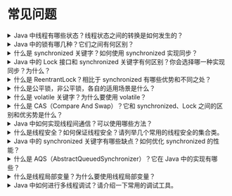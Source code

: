 # 常见问题

<details>
  <summary>Java 中线程有哪些状态？线程状态之间的转换是如何发生的？</summary>
  <p>

- NEW：新建状态，线程被创建后还未开始执行。
- RUNNABLE：可运行状态，线程正在Java虚拟机中执行，但可能正在等待操作系统资源（如CPU资源）。
- BLOCKED：阻塞状态，线程被阻塞并等待锁的释放以获取对共享资源的访问权限。
- WAITING：等待状态，线程等待其他线程执行特定操作，如线程进入wait状态时等待其他线程调用notify或notifyAll方法唤醒它。
- TIMED_WAITING：限时等待状态，线程在等待另一个线程执行特定操作时，在指定的时间内等待。
- TERMINATED：终止状态，线程已经执行完毕。
- 线程状态之间的转换通常由Java虚拟机的线程调度器控制，但也受到其他因素（例如线程优先级和等待时间）的影响。

例如，当线程调用sleep方法、join方法或者等待IO操作完成时，线程状态会从RUNNABLE转变为TIMED_WAITING状态或WAITING状态。当线程等待获取锁资源时，线程状态会从RUNNABLE转变为BLOCKED状态。
线程状态的变化是由Java虚拟机的线程调度器来控制的，线程调度器会根据各个线程的优先级以及其他一些因素来决定线程的调度顺序。在一些情况下，我们也可以手动控制线程状态的转换，例如使用wait、notify、notifyAll等方法来控制线程的等待和唤醒。
</p>
</details>
<details>
  <summary>Java 中的锁有哪几种？它们之间有何区别？</summary>
  <p>

- synchronized关键字：是Java内置的一种锁机制，只能在方法或代码块中使用。它采用的是悲观锁思想，即假定并发访问是频繁的，因此在执行代码块前，先获取锁，执行完代码块后，再释放锁。synchronized锁的粒度比较大，如果锁的范围太大，会影响系统的并发性能。

- ReentrantLock：是JDK提供的可重入锁机制，可以在代码块中随意获取锁，锁的范围比synchronized更加灵活。相比synchronized，ReentrantLock还提供了更多高级功能，如可响应中断、超时机制、公平锁等。

- ReadWriteLock：是JDK提供的读写锁机制，适用于读多写少的场景。它允许多个线程同时获取读锁，但只允许一个线程获取写锁。

- StampedLock：是JDK 8新增的一种锁机制，是ReadWriteLock的升级版，允许在不同的访问模式之间进行转换，比如从写锁转换为读锁。它的性能比ReadWriteLock更好，但使用起来相对复杂。

- volatile关键字：是Java提供的一种轻量级的锁机制，主要用于保证变量的可见性。它可以确保一个变量在多个线程之间的可见性，但并不能保证原子性，因此不能用于对变量的原子操作。

这些锁之间的区别主要体现在锁的粒度、锁的性能、锁的可重入性、锁的公平性、锁的支持多少个线程同时获取等方面。在具体的场景中，需要根据实际情况选择合适的锁机制。
</p>
</details>
<details>
  <summary>什么是 synchronized 关键字？如何使用 synchronized 实现同步？</summary>
  <p>
synchronized 是 Java 中的一个关键字，可用于修饰方法或代码块，用于实现同步。使用 synchronized 关键字可以保证多个线程访问共享资源时的安全性，避免出现竞态条件。
使用 synchronized 实现同步有以下几种方式：

**同步方法**：使用 synchronized 修饰方法，使得在执行该方法时，当前对象被锁定，其他线程无法访问该方法。

```java
public synchronized void method() {
// ...
}
```

**同步代码块**：使用 synchronized 关键字修饰一个代码块，使得在执行该代码块时，当前对象被锁定，其他线程无法访问该代码块。

```java
synchronized (this) {
// ...
}
```

需要注意的是，使用 synchronized 实现同步时，要避免死锁等问题，同时尽量减小同步范围，提高并发效率。
</p>
</details>
<details>
  <summary>Java 中的 Lock 接口和 synchronized 关键字有何区别？你会选择哪一种实现同步？为什么？</summary>
  <p>

- 粒度：synchronized锁是在代码块或方法上的，而Lock接口允许对更细粒度的控制，可以在任意时刻获取和释放锁。
- 可中断性：使用synchronized时，一旦获取了锁，就必须等到代码块执行完成才会释放锁。而Lock接口提供了可中断的获取锁机制，如果获取锁的线程被中断，则可以响应中断，并释放锁。
- 公平性：synchronized锁是非公平的，也就是说，当有多个线程等待同一把锁时，没有任何机制来保证哪个线程会获得锁。而Lock接口提供了公平性选择，可以按照线程请求的顺序获取锁。
- 条件变量：Lock接口提供了条件变量的机制，可以让线程在特定条件下等待或唤醒。
- 性能：在高并发情况下，Lock接口比synchronized锁更具性能优势。

针对不同的需求和场景，选择使用Lock接口还是synchronized关键字需要根据具体情况而定。如果需要对代码块进行同步控制，而且不需要更细粒度的控制和条件变量的机制，可以使用synchronized。如果需要更高的灵活性和性能，以及可中断性和公平性选择，可以使用Lock接口。

综上所述，Lock接口提供了更高级别的同步控制机制，适用于更复杂的并发场景，而synchronized关键字则更简单易用，适用于简单的同步控制。
</p>
</details>
<details>
  <summary>什么是 ReentrantLock？相比于 synchronized 有哪些优势和不同之处？</summary>
  <p>
ReentrantLock是Java中的一个可重入锁，与synchronized一样可以实现线程之间的同步。相比于synchronized，ReentrantLock具有以下优势和不同之处：

- 可重入性：ReentrantLock允许同一个线程多次获得该锁，而synchronized不允许。
- 公平性：ReentrantLock可以设置为公平锁或非公平锁，而synchronized只能是非公平锁。
- 可中断性：ReentrantLock可以响应中断，即可以在等待锁的过程中被中断，而synchronized不能响应中断。
- Condition支持：ReentrantLock中提供了Condition类，可以实现更加灵活的线程间通信，而synchronized则只能使用Object类的wait()和notify()方法。

性能：在高并发情况下，ReentrantLock的性能通常优于synchronized。
在实际使用中，如果需要更多的高级功能（如公平锁、可中断性、Condition支持等），可以使用ReentrantLock。如果只需要简单的同步，可以使用synchronized。
```java
ReentrantLock lock = new ReentrantLock();
lock.lock();
try {
    // 这里写需要同步的代码块
} finally {
    lock.unlock();
}
```
</p>
</details>
<details>
  <summary>什么是公平锁，非公平锁，各自的适用场景是什么？</summary>
  <p>
公平锁和非公平锁的适用场景主要取决于应用程序对锁的公平性和吞吐量的需求。

- 公平锁：公平锁能够确保所有线程获取锁的顺序与它们发出请求的顺序一致，即线程在等待队列中排队等待获取锁。因此，公平锁能够保证所有线程的公平竞争，避免线程饥饿现象。但是，由于公平锁需要维护一个等待队列，因此在高并发场景下，可能会导致性能下降，因为所有的线程都需要在队列中等待。因此，公平锁适用于对锁的公平性要求比较高的场景。
- 非公平锁：非公平锁是一种不考虑线程启动顺序的锁，它不会在获取锁时考虑等待时间或者其他线程的状态，而是直接尝试获取锁，如果锁没有被占用就获取成功，否则就进入等待队列。因此，非公平锁的获取顺序是不可预测的，先到先得的原则不能保证。与公平锁相比，非公平锁的吞吐量通常更高，因为它减少了线程之间的竞争，但是在高并发的情况下，会有部分线程长时间等待，可能会导致线程饥饿问题。非公平锁适合于读多写少的场景，可以提高整体的吞吐量
- 非公平锁也会进入等待队列，但是线程在尝试获取锁的时候，不会去优先考虑先前等待的线程是否可以获得锁，而是直接尝试获取锁，如果获取失败，再进入等待队列。这样会导致一些线程在等待锁的时候，可能会一直获取不到锁，而其他线程一直在不停的尝试获取锁，导致了线程的饥饿问题。但是相比公平锁，非公平锁的吞吐量会更高，因为它允许线程直接尝试获取锁，减少了唤醒线程的开销，适用于对吞吐量要求较高的场景。
- 当线程尝试获取非公平锁时，如果锁被占用，则该线程会进入等待队列，并处于 WAITING 状态，直到获取到锁。在等待队列中，线程不会去竞争锁，而是等待其他线程释放锁并通知等待队列中的线程。

因此，在选择公平锁和非公平锁时，需要根据应用程序的需求进行选择。如果对锁的公平性要求比较高，可以选择公平锁，否则可以选择非公平锁。
```java
ReentrantLock lock = new ReentrantLock();
lock.lock();
try {
    // 这里写需要同步的代码块
} finally {
    lock.unlock();
}
```
</p>
</details>
<details>
  <summary>什么是 volatile 关键字？为什么要使用 volatile？</summary>
  <p>
`volatile` 是 Java 中用来修饰变量的关键字，用于保证变量的可见性和禁止指令重排序优化。使用 `volatile` 修饰的变量可以保证在多线程环境下的正确性。

- 当一个变量被 `volatile` 修饰后，线程在读取该变量的值时，总是从主内存中读取，而不是从线程的本地内存中读取。
- 同时，`volatile` 修饰的变量在赋值时也会立即写入到主内存，而不是先写入到本地内存，然后再由一个写屏障（Write Barrier）将本地内存中的值刷新到主内存。
- 使用 `volatile` 的主要作用是保证变量的可见性和禁止指令重排序优化，可以确保在多线程环境下变量的正确性。但是，`volatile` 并不能保证操作的原子性，如果需要保证多个操作的原子性，需要使用锁或者使用原子类。
总之，如果需要在多线程环境下访问某个变量，而这个变量可能会被多个线程同时修改，那么就需要使用 `volatile` 来保证变量的可见性和禁止指令重排序优化。
</p>
</details>
<details>
  <summary>什么是 CAS（Compare And Swap）？它和 synchronized、Lock 之间的区别和优劣势是什么？</summary>
  <p>

CAS（Compare And Swap）是一种乐观锁机制，用于实现多线程同步和并发控制。它的原理是比较并交换，当需要修改某个共享变量时，
CAS 操作先比较这个变量的值是否和预期值相同，如果相同就执行修改操作，否则不做任何操作。整个过程是原子的。
相比于 synchronized 和 Lock，CAS 操作具有以下优点：

1. 性能更高：由于 CAS 操作是基于硬件实现的原子操作，因此比 synchronized 和 Lock 更加高效。
2. 不会阻塞线程：CAS 操作不会像 synchronized 和 Lock 一样，使线程进入阻塞状态，从而提高了程序的并发性。
3. 没有死锁问题：由于 CAS 操作没有锁的概念，因此不存在死锁问题。

然而，CAS 操作也存在一些缺点：

1. ABA 问题：在多线程环境下，由于 CAS 操作只关注变量的值，因此可能会出现 ABA 问题，即一个值先被修改为另一个值，然后又被修改回原来的值，而 CAS 操作无法识别这种情况。
2. 循环时间长：由于 CAS 操作需要不断地进行重试，因此当冲突比较多时，会导致循环时间长，影响性能。
3. 只能保证一个共享变量的原子操作：如果要保证多个共享变量的原子操作，需要使用锁等其他机制。

因此，CAS 操作适用于需要高效并发控制的场景，比如在高并发的计数器场景中，可以使用 CAS 操作来实现线程安全的自增操作。但是在需要保证复杂操作原子性的场景中，还是需要使用锁等其他机制。
</p>
</details>

<details>
  <summary>Java 中如何实现线程间通信？可以使用哪些方法？</summary>
  <p>
Java 中有多种方法可以实现线程间通信，其中常见的包括：

1. wait() 和 notify()/notifyAll() 方法：通过调用对象的 wait() 方法使线程进入等待状态，当条件满足时，通过调用对象的 notify() 或 notifyAll() 方法唤醒等待的线程。
2. Lock 和 Condition 接口：使用 Lock 和 Condition 接口的 await() 方法使线程进入等待状态，当条件满足时，通过调用 signal() 或 signalAll() 方法唤醒等待的线程。
3. 管道（PipedInputStream 和 PipedOutputStream）：通过管道实现线程间通信，一个线程将数据写入管道，另一个线程从管道中读取数据。
4. CountDownLatch：通过调用 CountDownLatch 的 await() 方法使线程进入等待状态，当计数器减为 0 时，等待的线程被唤醒。
5. CyclicBarrier：通过调用 CyclicBarrier 的 await() 方法使线程进入等待状态，当所有线程都到达屏障点时，线程被唤醒。
6. Semaphore：通过调用 Semaphore 的 acquire() 方法获取许可证，如果没有可用的许可证，则线程进入等待状态。

以上是 Java 中常用的线程间通信方法，不同的方法适用于不同的场景，需要根据具体情况选择合适的方法。
</p>
</details>

<details>
  <summary>什么是线程安全？如何保证线程安全？请列举几个常用的线程安全的集合类。</summary>
  <p>
死锁是指两个或多个线程相互等待对方持有的资源，导致所有线程都被阻塞，无法继续执行的一种情况。

避免死锁的方法包括：

1. 避免多个线程同时持有多个锁。
2. 避免持有一个锁的同时去请求另一个锁。
3. 尽量减少持有锁的时间，避免一个线程在持有一个锁的同时等待另一个锁。
4. 使用 tryLock() 方法来获取锁，避免长时间等待。

如果遇到死锁问题，可以进行如下排查和解决：

1. 分析死锁现象，确定是哪些线程、哪些资源出现了死锁。
2. 使用 jstack 命令来生成线程 dump 信息，查看线程的状态和堆栈信息，确定是否出现了死锁。
3. 使用 jconsole 或 jvisualvm 等工具来进行线程监控和分析。
4. 尝试使用 jstack 命令或者 kill -3 命令来打印线程信息，查看线程状态和堆栈信息。
5. 在代码中使用 LockSupport.parkNanos() 来打印线程堆栈信息，定位出哪个线程出现了问题。
6. 使用 jmap 命令或者 VisualVM 等工具来查看内存信息，分析是否出现了内存泄漏等问题。
7. 对代码进行调试，查找出问题所在，并进行修改。

需要注意的是，死锁问题一般比较难排查和解决，需要有一定的经验和技巧。在编写代码时，应该尽量避免出现死锁的情况。
</p>
</details>

<details>
  <summary>Java 中的 synchronized 关键字有哪些缺点？如何优化 synchronized 的性能？</summary>
  <p>

Java 中 synchronized 关键字的缺点包括：

1. 阻塞：synchronized 在获取锁失败时会导致线程阻塞，影响程序性能。
2. 只能实现互斥锁：synchronized 只能实现互斥锁，无法实现读写锁等其他锁类型。
3. 只能实现单个条件变量：synchronized 只能实现单个条件变量，如果需要实现多个条件变量，则需要通过 wait 和 notifyAll 来实现。

为了优化 synchronized 的性能，可以使用以下方法：

1. 减小同步块的范围：将同步块的范围尽量缩小，只锁定必要的共享资源。
2. 使用 synchronized 代码块替代 synchronized 方法：synchronized 方法会将整个方法锁定，如果方法比较大，会导致效率下降。可以将同步块封装在 synchronized 方法之外，这样可以缩小锁的范围，提高程序的并发能力。
3. 使用 ConcurrentHashMap 和 CopyOnWriteArrayList 等并发容器代替同步容器：这些并发容器内部实现了一些高效的同步策略，比使用同步容器更加高效。
4. 使用 Lock 和 Condition 接口：Lock 接口比 synchronized 更加灵活，可以实现公平锁和非公平锁，可以中断等待锁的线程。Condition 接口可以实现更灵活的等待和唤醒机制。
5. 使用原子类：Java 中提供了一些原子类，如 AtomicInteger、AtomicLong 等，它们内部使用了 CAS 机制，可以避免使用 synchronized 的情况下实现一些原子操作。

</p>
</details>

<details>
  <summary>什么是 AQS（AbstractQueuedSynchronizer）？它在 Java 中的实现有哪些？</summary>
  <p>

AQS（AbstractQueuedSynchronizer）是一个用于实现同步器的抽象类，是 Java 并发包中实现锁和其他同步器的基础。它采用了一种“先进先出”的等待队列，提供了可重入锁和条件等待的基本框架，是实现同步器的基础框架。

AQS 的实现采用了模板方法设计模式，它将同步器的关键逻辑封装在了几个 protected 方法中，同时提供了公开的 API 接口供子类实现。AQS 提供了两种锁的实现方式：独占锁和共享锁。

Java 并发包中的 ReentrantLock、ReentrantReadWriteLock、CountDownLatch、Semaphore 等同步器都是基于 AQS 实现的。AQS 可以让我们很方便地实现各种锁和同步器，而且可以基于 AQS 实现自己的同步器。

AQS 通过一个 volatile 类型的 int 变量 state 来表示同步状态，同时采用了一种非公平的、先进先出的等待队列来管理等待线程。在实现独占锁和共享锁时，需要分别实现 tryAcquire() 和 tryRelease() 方法，这些方法需要被子类实现以提供特定的锁语义。

AQS 还提供了一些辅助方法，比如 acquire()、release()、tryAcquireNanos()、tryReleaseShared() 等，它们是对 tryAcquire() 和 tryRelease() 方法的封装，可以更方便地使用同步器。

总之，AQS 是 Java 并发包中实现同步器的基础框架，提供了可重入锁和条件等待的基本框架，同时支持自定义同步器的实现，是实现高性能、高可靠性并发程序的重要基础。
</p>
</details>

<details>
  <summary>什么是线程局部变量？为什么要使用线程局部变量？</summary>
  <p>

线程局部变量（Thread Local Variable）是一种特殊类型的变量，在 Java 中，每个线程都可以拥有自己的线程局部变量，这些变量对于其他线程是不可见的。线程局部变量可以存储与线程相关的数据，例如用户认证信息、语言环境、用户偏好设置等。

使用线程局部变量的主要目的是为了避免线程安全问题。在多线程环境下，如果多个线程共享同一个变量，可能会出现竞争条件，导致数据错误、内存泄漏等问题。通过将共享变量转换为线程局部变量，每个线程都可以独立访问自己的变量，从而避免了线程安全问题。

在 Java 中，可以使用 ThreadLocal 类来实现线程局部变量。每个 ThreadLocal 对象实例都会关联一个线程局部变量，多个线程可以通过相同的 ThreadLocal 对象来访问不同的线程局部变量。ThreadLocal 类提供了 set()、get() 和 remove() 等方法，可以方便地设置和获取线程局部变量的值，也可以随时清除线程局部变量，从而释放相关的内存空间。
</p>
</details>


<details>
  <summary>Java 中如何进行多线程调试？请介绍一下常用的调试工具。</summary>
  <p>

在 Java 中进行多线程调试可以使用以下常用的调试工具：

1. IDE 调试工具：Eclipse、IntelliJ IDEA 等主流的 Java IDE 都支持调试多线程程序。可以在调试时设置断点、单步执行、观察变量等操作。

2. jstack 命令：可以用 jstack 命令来查看线程状态、锁信息、栈跟踪等信息，以帮助发现问题。

3. jconsole 工具：可以使用 jconsole 工具来监控 Java 进程的各种状态，包括线程数、线程状态、CPU 占用率等。

4. VisualVM 工具：VisualVM 是一个功能强大的 Java 监控和分析工具，可以用来检测线程的死锁、CPU 占用等问题，并提供了一系列的分析工具帮助定位问题。

5. Profiler 工具：Profiler 工具可以帮助我们分析代码性能，并且可以定位代码中的瓶颈和问题，帮助我们优化程序性能。

使用这些工具可以帮助我们快速地发现和定位多线程程序中的问题，提高程序的可靠性和性能。
</p>
</details>


